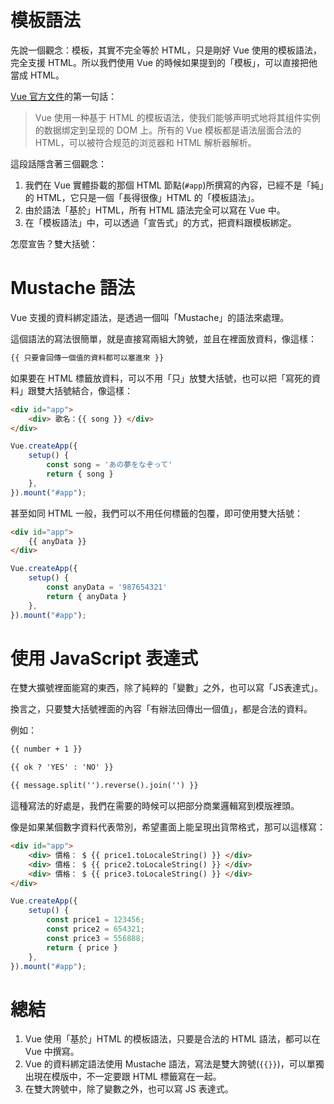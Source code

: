 # 模板語法
先說一個觀念：模板，其實不完全等於 HTML，只是剛好 Vue 使用的模板語法，完全支援 HTML。所以我們使用 Vue 的時候如果提到的「模板」，可以直接把他當成 HTML。


[Vue 官方文件](https://cn.vuejs.org/guide/essentials/template-syntax.html)的第一句話：
> Vue 使用一种基于 HTML 的模板语法，使我们能够声明式地将其组件实例的数据绑定到呈现的 DOM 上。所有的 Vue 模板都是语法层面合法的 HTML，可以被符合规范的浏览器和 HTML 解析器解析。

這段話隱含著三個觀念：
1. 我們在 Vue 實體掛載的那個 HTML 節點(`#app`)所撰寫的內容，已經不是「純」的 HTML，它只是一個「長得很像」HTML 的「模板語法」。
2. 由於語法「基於」HTML，所有 HTML 語法完全可以寫在 Vue 中。
3. 在「模板語法」中，可以透過「宣告式」的方式，把資料跟模板綁定。

怎麼宣告？雙大括號：

# Mustache 語法
Vue 支援的資料綁定語法，是透過一個叫「Mustache」的語法來處理。

這個語法的寫法很簡單，就是直接寫兩組大誇號，並且在裡面放資料，像這樣：
```html
{{ 只要會回傳一個值的資料都可以塞進來 }}
```

如果要在 HTML 標籤放資料，可以不用「只」放雙大括號，也可以把「寫死的資料」跟雙大括號結合，像這樣：

```html
<div id="app">
    <div> 歌名：{{ song }} </div>
</div>
```
```js
Vue.createApp({
    setup() {
        const song = 'あの夢をなぞって'
        return { song }
    },
}).mount("#app");

```

甚至如同 HTML 一般，我們可以不用任何標籤的包覆，即可使用雙大括號：

```html
<div id="app">
    {{ anyData }}
</div>
```
```js
Vue.createApp({
    setup() {
        const anyData = '987654321'
        return { anyData }
    },
}).mount("#app");
```


# 使用 JavaScript 表達式

在雙大擴號裡面能寫的東西，除了純粹的「變數」之外，也可以寫「JS表達式」。

換言之，只要雙大括號裡面的內容「有辦法回傳出一個值」，都是合法的資料。

例如：
```html
{{ number + 1 }}

{{ ok ? 'YES' : 'NO' }}

{{ message.split('').reverse().join('') }}
```

這種寫法的好處是，我們在需要的時候可以把部分商業邏輯寫到模版裡頭。  

像是如果某個數字資料代表幣別，希望畫面上能呈現出貨幣格式，那可以這樣寫：
```html
<div id="app">
    <div> 價格： $ {{ price1.toLocaleString() }} </div>
    <div> 價格： $ {{ price2.toLocaleString() }} </div>
    <div> 價格： $ {{ price3.toLocaleString() }} </div>
</div>
```
```js
Vue.createApp({
    setup() {
        const price1 = 123456;
        const price2 = 654321;
        const price3 = 556888;
        return { price }
    },
}).mount("#app");
```



# 總結
1. Vue 使用「基於」HTML 的模板語法，只要是合法的 HTML 語法，都可以在 Vue 中撰寫。
2. Vue 的資料綁定語法使用 Mustache 語法，寫法是雙大誇號(`{{}}`)，可以單獨出現在模版中，不一定要跟 HTML 標籤寫在一起。
3. 在雙大誇號中，除了變數之外，也可以寫 JS 表達式。